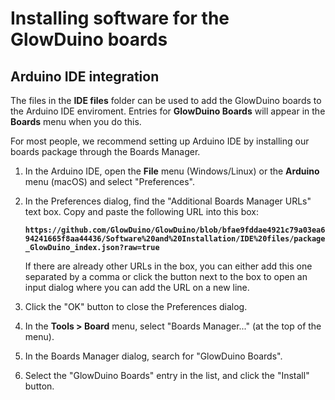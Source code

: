 # Installing software for the GlowDuino boards

## Arduino IDE integration

The files in the **IDE files** folder can be used to add the GlowDuino boards to the Arduino IDE enviroment.
Entries for **GlowDuino Boards** will appear in the **Boards** menu
when you do this.

For most people, we recommend setting up Arduino IDE by
installing our boards package through the Boards Manager.

1.  In the Arduino IDE, open the **File** menu (Windows/Linux) or the
    **Arduino** menu (macOS) and select "Preferences".

2.  In the Preferences dialog, find the "Additional Boards Manager URLs" text
    box. Copy and paste the following URL into this box:

    **`https://github.com/GlowDuino/GlowDuino/blob/bfae9fddae4921c79a03ea694241665f8aa44436/Software%20and%20Installation/IDE%20files/package_GlowDuino_index.json?raw=true`**

    If there are already other URLs in the box, you can either add this one
    separated by a comma or click the button next to the box to open an input
    dialog where you can add the URL on a new line.

3.  Click the "OK" button to close the Preferences dialog.

4.  In the **Tools > Board** menu, select "Boards Manager..." (at the top of the
    menu).

5.  In the Boards Manager dialog, search for "GlowDuino Boards".

6.  Select the "GlowDuino Boards" entry in the list, and click the
    "Install" button.